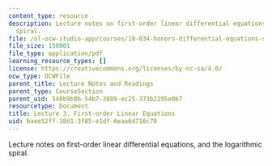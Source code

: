 ```yaml
---
content_type: resource
description: Lecture notes on first-order linear differential equations, and the logarithmic
  spiral.
file: /ol-ocw-studio-app/courses/18-034-honors-differential-equations-spring-2009/baee52ff38d13f85e1df6eaa6d716c70_MIT18_034s09_lec03.pdf
file_size: 150001
file_type: application/pdf
learning_resource_types: []
license: https://creativecommons.org/licenses/by-nc-sa/4.0/
ocw_type: OCWFile
parent_title: Lecture Notes and Readings
parent_type: CourseSection
parent_uid: 540b9b8b-54b7-3889-ec25-373b2295e0b7
resourcetype: Document
title: Lecture 3. First-order Linear Equations
uid: baee52ff-38d1-3f85-e1df-6eaa6d716c70
---
```

Lecture notes on first-order linear differential equations, and the logarithmic spiral.